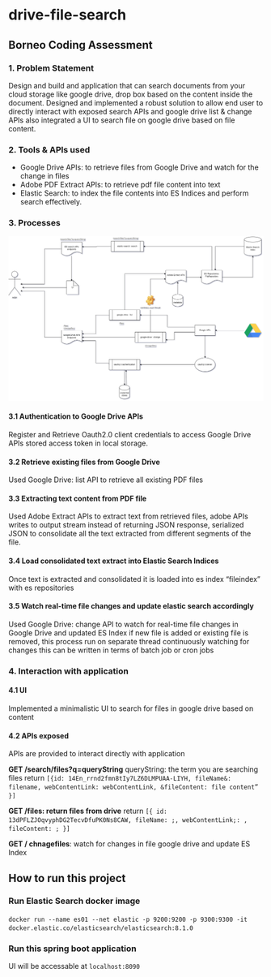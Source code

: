 # drive-file-search

## Borneo Coding Assessment
### 1. Problem Statement
Design and build and application that can search documents from your cloud storage like google drive,
drop box based on the content inside the document.
Designed and implemented a robust solution to allow end user to directly interact with exposed search
APIs and google drive list &amp; change APIs also integrated a UI to search file on google drive based on file
content.
### 2. Tools &amp; APIs used
- Google Drive APIs: to retrieve files from Google Drive and watch for the change in files
- Adobe PDF Extract APIs: to retrieve pdf file content into text
- Elastic Search: to index the file contents into ES Indices and perform search effectively.
### 3. Processes

![FLOW Diagram!](/assests/flow.png "Flow diagram")

#### 3.1 Authentication to Google Drive APIs
Register and Retrieve Oauth2.0 client credentials to access Google Drive APIs stored access
token in local storage.
#### 3.2 Retrieve existing files from Google Drive

Used Google Drive: list API to retrieve all existing PDF files
#### 3.3 Extracting text content from PDF file
Used Adobe Extract APIs to extract text from retrieved files, adobe APIs writes to output stream
instead of returning JSON response, serialized JSON to consolidate all the text extracted from
different segments of the file.
#### 3.4 Load consolidated text extract into Elastic Search Indices
Once text is extracted and consolidated it is loaded into es index “fileindex” with es repositories
#### 3.5 Watch real-time file changes and update elastic search accordingly
Used Google Drive: change API to watch for real-time file changes in Google Drive and updated
ES Index if new file is added or existing file is removed, this process run on separate thread
continuously watching for changes this can be written in terms of batch job or cron jobs
### 4. Interaction with application
#### 4.1 UI
Implemented a minimalistic UI to search for files in google drive based on content
#### 4.2 APIs exposed
APIs are provided to interact directly with application

**GET /search/files?q=queryString**
queryString: the term you are searching files
return ``[{id: 14En_rrnd2fmn8tIy7LZ6DLMPUAA-LIYH,
fileName&: filename,
webContentLink: webContentLink,
&fileContent: file content”
}]``

**GET /files: return files from drive**
return ``[{
id: 13dPFLZJOqvyphDG2TecvDfuPK0Ns8CAW,
fileName: ;,
webContentLink;: ,
fileContent: ;
}]``

**GET / chnagefiles**: watch for changes in file google drive and update ES Index

## How to run this project
### Run Elastic Search docker image 
`docker run --name es01 --net elastic -p 9200:9200 -p 9300:9300 -it docker.elastic.co/elasticsearch/elasticsearch:8.1.0`

### Run this spring boot application 

UI will be accessable at ``localhost:8090``
